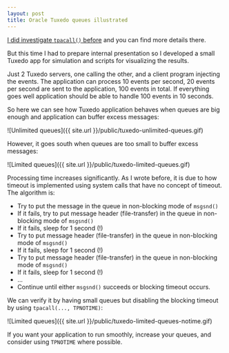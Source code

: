 ```yaml
---
layout: post
title: Oracle Tuxedo queues illustrated
---
```


[I did investigate `tpacall()` before](http://aivarsk.com/2019/03/22/blocking-tpacall/) and you can find more details there.

But this time I had to prepare internal presentation so I developed a small Tuxedo app for simulation and scripts for visualizing the results.

Just 2 Tuxedo servers, one calling the other, and a client program injecting the events. The application can process 10 events per second, 20 events per second are sent to the application, 100 events in total. If everything goes well application should be able to handle 100 events in 10 seconds.

So here we can see how Tuxedo application behaves when queues are big enough and application can buffer excess messages:

![Unlimited queues]({{ site.url }}/public/tuxedo-unlimited-queues.gif)


However, it goes south when queues are too small to buffer excess messages:

![Limited queues]({{ site.url }}/public/tuxedo-limited-queues.gif)

Processing time increases significantly. As I wrote before, it is due to how timeout is implemented using system calls that have no concept of timeout. The algorithm is:

- Try to put the message in the queue in non-blocking mode of `msgsnd()`
- If it fails, try to put message header (file-transfer) in the queue in non-blocking mode of `msgsnd()`
- If it fails, sleep for 1 second (!)
- Try to put message header (file-transfer) in the queue in non-blocking mode of `msgsnd()`
- If it fails, sleep for 1 second (!)
- Try to put message header (file-transfer) in the queue in non-blocking mode of `msgsnd()`
- If it fails, sleep for 1 second (!)
- ...
- Continue until either `msgsnd()` succeeds or blocking timeout occurs.

We can verify it by having small queues but disabling the blocking timeout by using `tpacall(..., TPNOTIME)`:

![Limited queues]({{ site.url }}/public/tuxedo-limited-queues-notime.gif)


If you want your application to run smoothly, increase your queues, and consider using `TPNOTIME` where possible.
